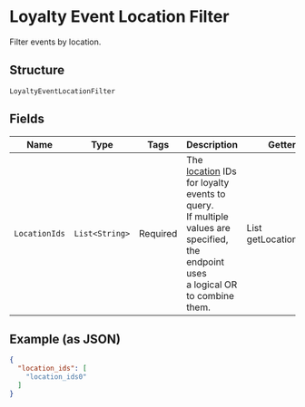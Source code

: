 
# Loyalty Event Location Filter

Filter events by location.

## Structure

`LoyaltyEventLocationFilter`

## Fields

| Name | Type | Tags | Description | Getter |
|  --- | --- | --- | --- | --- |
| `LocationIds` | `List<String>` | Required | The [location](../../doc/models/location.md) IDs for loyalty events to query.<br>If multiple values are specified, the endpoint uses<br>a logical OR to combine them. | List<String> getLocationIds() |

## Example (as JSON)

```json
{
  "location_ids": [
    "location_ids0"
  ]
}
```

